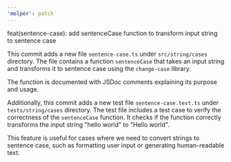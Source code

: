 ```yaml
---
'melper': patch
---
```


feat(sentence-case): add sentenceCase function to transform input string to sentence case

This commit adds a new file `sentence-case.ts` under `src/string/cases` directory. The file contains a function `sentenceCase` that takes an input string and transforms it to sentence case using the `change-case` library.

The function is documented with JSDoc comments explaining its purpose and usage.

Additionally, this commit adds a new test file `sentence-case.test.ts` under `tests/string/cases` directory. The test file includes a test case to verify the correctness of the `sentenceCase` function. It checks if the function correctly transforms the input string "hello world" to "Hello world".

This feature is useful for cases where we need to convert strings to sentence case, such as formatting user input or generating human-readable text.

